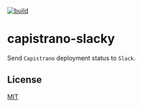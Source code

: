 [![build][1]][2]

# capistrano-slacky

Send `Capistrano` deployment status to `Slack`.

## License

[MIT][3]

[1]: https://github.com/chubchenko/capistrano-slacky/workflows/build/badge.svg
[2]: https://github.com/chubchenko/capistrano-slacky/actions
[3]: https://choosealicense.com/licenses/mit

